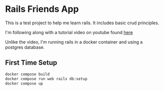 # Rails Friends App

This is a test project to help me learn rails. It includes basic crud principles.

I'm following along with a tutorial video on youtube found [here](https://youtu.be/fmyvWz5TUWg?si=hiPRVt9BDOA-6Jcv)

Unlike the video, I'm running rails in a docker container and using a postgres database.


## First Time Setup
```bash
docker compose build
docker compose run web rails db:setup
docker compose up
```


